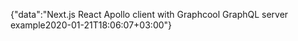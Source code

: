 {"data":"Next.js React Apollo client with Graphcool GraphQL server example2020-01-21T18:06:07+03:00"}
